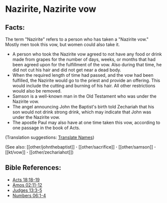 # Nazirite, Nazirite vow #

## Facts: ##

The term "Nazirite" refers to a person who has taken a "Nazirite vow." Mostly men took this vow, but women could also take it.

* A person who took the Nazirite vow agreed to not have any food or drink made from grapes for the number of days, weeks, or months that had been agreed upon for the fulfillment of the vow. Also during that time, he did not cut his hair and did not get near a dead body.
* When the required length of time had passed, and the vow had been fulfilled, the Nazirite would go to the priest and provide an offering. This would include the cutting and burning of his hair. All other restrictions would also be removed.
* Samson is a well-known man in the Old Testament who was under the Nazirite vow.
* The angel announcing John the Baptist's birth told Zechariah that his son would not drink strong drink, which may indicate that John was under the Nazirite vow.
* The apostle Paul may also have at one time taken this vow, according to one passage in the book of Acts.

(Translation suggestions: [Translate Names](en/ta-vol1/translate/man/translate-names))

(See also: [[other/johnthebaptist]] **·** [[other/sacrifice]] **·** [[other/samson]] **·** [[kt/vow]] **·** [[other/zechariahot]])

## Bible References: ##

* [Acts 18:18-19](en/tn/act/help/18/18)
* [Amos 02:11-12](en/tn/amo/help/02/11)
* [Judges 13:3-5](en/tn/jdg/help/13/03)
* [Numbers 06:1-4](en/tn/num/help/06/01)